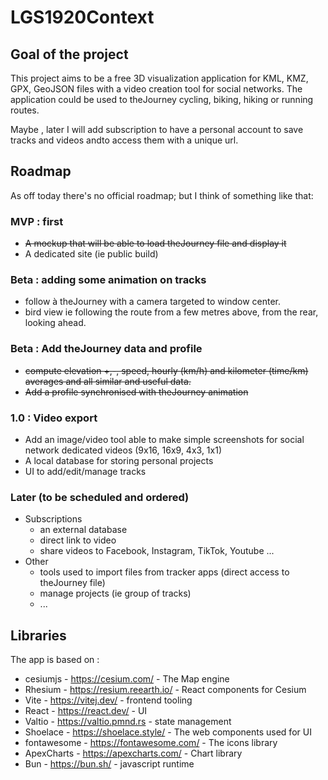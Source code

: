 # LGS1920Context

## Goal of the project

This project aims to be a free 3D visualization application for KML, KMZ, GPX, GeoJSON files with a video creation tool
for social networks.
The application could be used to theJourney cycling, biking, hiking or running routes.

Maybe , later I will add subscription to have a personal account to save tracks and videos andto access them with a
unique url.

## Roadmap

As off today there's no official roadmap;
but I think of something like that:

### MVP : first

* ~~A mockup that will be able to load theJourney file and display it~~
* A dedicated site (ie public build)

### Beta : adding some animation on tracks

* follow à theJourney with a camera targeted to window center.
* bird view ie following the route from a few metres above, from the rear, looking ahead.

### Beta : Add theJourney data and profile

* ~~compute elevation +,-, speed,
  hourly (km/h) and kilometer (time/km) averages and all similar and useful data.~~
* ~~Add a profile synchronised with theJourney animation~~

### 1.0 : Video export

* Add an image/video tool able to make simple screenshots for social network dedicated videos (9x16, 16x9, 4x3, 1x1)
* A local database for storing personal projects
* UI to add/edit/manage tracks

### Later (to be scheduled and ordered)

* Subscriptions
    * an external database
    * direct link to video
    * share videos to Facebook, Instagram, TikTok, Youtube ...
* Other
    * tools used to import files from tracker apps (direct access to theJourney file)
    * manage projects (ie group of tracks)
    * ...

## Libraries

The app is based on :

* cesiumjs - https://cesium.com/ - The Map engine
* Rhesium - https://resium.reearth.io/ - React components for Cesium
* Vite -  https://vitej.dev/ - frontend tooling
* React - https://react.dev/ - UI
* Valtio - https://valtio.pmnd.rs - state management
* Shoelace - https://shoelace.style/ - The web components used for UI
* fontawesome - https://fontawesome.com/ - The icons library
* ApexCharts - https://apexcharts.com/ - Chart library
* Bun - https://bun.sh/ - javascript runtime

